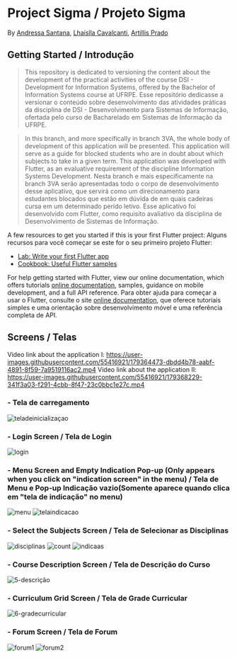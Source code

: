 # Project Sigma / Projeto Sigma
By [Andressa Santana](https://github.com/dressalsl), [Lhaíslla Cavalcanti](https://github.com/lhaislla), [Artillis Prado](https://github.com/TilinhoFrond-End)

## Getting Started / Introdução
>This repository is dedicated to versioning the content about the development of the practical activities of the course DSI - Development for Information Systems, offered by the Bachelor of Information Systems course at UFRPE.
>Esse repositório dedicasse a versionar o conteúdo sobre desenvolvimento das atividades práticas da disciplina de DSI - Desenvolvimento para Sistemas de Informação, ofertada pelo curso de Bacharelado em Sistemas de Informação da UFRPE.

>In this branch, and more specifically in branch 3VA, the whole body of development of this application will be presented. This application will serve as a guide for blocked students who are in doubt about which subjects to take in a given term. This application was developed with Flutter, as an evaluative requirement of the discipline Information Systems Development.
>Nesta branch e mais especificamente na branch 3VA serão apresentadas todo o corpo de desenvolvimento desse aplicativo, que servirá como um direcionamento para estudantes blocados que estão em dúvida de em quais cadeiras cursa em um determinado perído letivo. Esse aplicativo foi desenvolvido com Flutter, como requisito avaliativo da disciplina de Desenvolvimento de Sistemas de Informação.

A few resources to get you started if this is your first Flutter project:
Alguns recursos para você começar se este for o seu primeiro projeto Flutter:

- [Lab: Write your first Flutter app](https://flutter.dev/docs/get-started/codelab)
- [Cookbook: Useful Flutter samples](https://flutter.dev/docs/cookbook)

For help getting started with Flutter, view our online documentation, which offers tutorials [online documentation](https://flutter.dev/docs), samples, guidance on mobile development, and a full API reference.
Para obter ajuda para começar a usar o Flutter, consulte o site
[online documentation](https://flutter.dev/docs), que oferece tutoriais
simples e uma orientação sobre desenvolvimento móvel e uma referência completa de API.

## Screens / Telas
Video link about the application I: https://user-images.githubusercontent.com/55416921/179364473-dbdd4b78-aabf-4891-8f59-7a9519116ac2.mp4
Video link about the application II: https://user-images.githubusercontent.com/55416921/179368229-341f3a03-f291-4cbb-8f47-23c0bbc1e27c.mp4
### - Tela de carregamento
![teladeinicializaçao](https://user-images.githubusercontent.com/55416921/179366676-eec7dd0e-3fd7-42a3-bd2c-613a4987577a.png)
### - Login Screen / Tela de Login
![login](https://user-images.githubusercontent.com/55416921/179366709-c37d6e19-78e9-4000-a586-028d9b0ffcbd.png)
### - Menu Screen and Empty Indication Pop-up (Only appears when you click on "indication screen" in the menu) / Tela de Menu e Pop-up Indicação vazio(Somente aparece quando clica em "tela de indicação" no menu)
![menu](https://user-images.githubusercontent.com/55416921/179366714-05d33dff-aea1-4bec-a898-0a2c7a699652.png)
![telaindicacao](https://user-images.githubusercontent.com/55416921/179366799-efe2648e-fb38-4069-b544-0fd83089d3bd.png)
### - Select the Subjects Screen / Tela de Selecionar as Disciplinas
![disciplinas](https://user-images.githubusercontent.com/55416921/179366734-e2250693-dc8a-406e-b32a-e8c1ba89e168.png)
![count](https://user-images.githubusercontent.com/55416921/179366736-45da3626-e615-4c83-a260-b82a3026dee0.png)
![indicaas](https://user-images.githubusercontent.com/55416921/179366737-9b6ad9e0-0985-4c3f-a0f4-d49397f9ce18.png)
### - Course Description Screen / Tela de Descrição do Curso
![5-descrição](https://user-images.githubusercontent.com/55416921/179365887-a7723f01-fb19-4fc7-ab50-7d90b8348445.png)
### - Curriculum Grid Screen / Tela de Grade Curricular
![6-gradecurricular](https://user-images.githubusercontent.com/55416921/179365910-b7d9cb29-23c1-4cc1-9beb-c1e9626e9023.png)
### - Forum Screen / Tela de Forum
![forum1](https://user-images.githubusercontent.com/55416921/179366743-2bb60175-5183-45df-a915-807659df1c3f.png)
![forum2](https://user-images.githubusercontent.com/55416921/179366744-0a6e8fc3-f981-4375-aaed-06ffc36eb752.png)

